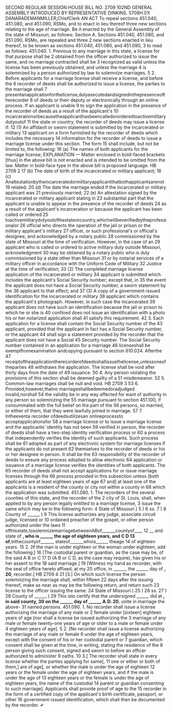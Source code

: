 SECOND REGULAR SESSION
HOUSE BILL NO. 2709
102ND GENERAL ASSEMBLY
INTRODUCED BY REPRESENTATIVE DINKINS.
5708H.01I DANARADEMANMILLER,ChiefClerk
AN ACT
To repeal sections 451.040, 451.080, and 451.090, RSMo, and to enact in lieu thereof three
new sections relating to the age of marriage.
Be it enacted by the General Assembly of the state of Missouri, as follows:
Section A. Sections 451.040, 451.080, and 451.090, RSMo, are repealed and three
2 new sections enacted in lieu thereof, to be known as sections 451.040, 451.080, and 451.090,
3 to read as follows:
451.040. 1. Previous to any marriage in this state, a license for that purpose shall be
2 obtained from the officer authorized to issue the same, and no marriage contracted shall be
3 recognized as valid unless the license has been previously obtained, and unless the marriage
4 is solemnized by a person authorized by law to solemnize marriages.
5 2. Before applicants for a marriage license shall receive a license, and before the
6 recorder of deeds shall be authorized to issue a license, the parties to the marriage shall
7 presentanapplicationforthelicense,dulyexecutedandsignedinthepresenceoftherecorder
8 of deeds or their deputy or electronically through an online process. If an applicant is unable
9 to sign the application in the presence of the recorder of deeds as a result of the applicant's
10 incarcerationorbecausetheapplicanthasbeencalledororderedtoactivemilitarydutyoutof
11 the state or country, the recorder of deeds may issue a license if:
12 (1) An affidavit or sworn statement is submitted by the incarcerated or military
13 applicant on a form furnished by the recorder of deeds which includes the necessary
14 information for the recorder of deeds to issue a marriage license under this section. The form
15 shall include, but not be limited to, the following:
16 (a) The names of both applicants for the marriage license;
EXPLANATION — Matter enclosed in bold-faced brackets [thus] in the above bill is not enacted and is
intended to be omitted from the law. Matter in bold-face type in the above bill is proposed language.
HB 2709 2
17 (b) The date of birth of the incarcerated or military applicant;
18 (c) Anattestationbytheincarceratedormilitaryapplicantthatbothapplicantsarenot
19 related;
20 (d) The date the marriage ended if the incarcerated or military applicant was
21 previously married;
22 (e) An attestation signed by the incarcerated or military applicant stating in
23 substantial part that the applicant is unable to appear in the presence of the recorder of deeds
24 as a result of the applicant's incarceration or because the applicant has been called or ordered
25 toactivemilitarydutyoutofthestateorcountry,whichwillbeverifiedbytheprofessionalor
26 official who directs the operation of the jail or prison or the military applicant's military
27 officer, or such professional's or official's designee, and acknowledged by a notary public
28 commissioned by the state of Missouri at the time of verification. However, in the case of an
29 applicant who is called or ordered to active military duty outside Missouri, acknowledgment
30 may be obtained by a notary public who is duly commissioned by a state other than Missouri
31 or by notarial services of a military officer in accordance with the Uniform Code of Military
32 Justice at the time of verification;
33 (2) The completed marriage license application of the incarcerated or military
34 applicant is submitted which includes the applicant's Social Security number; except that, in
35 the event the applicant does not have a Social Security number, a sworn statement by the
36 applicant to that effect; and
37 (3) A copy of a government-issued identification for the incarcerated or military
38 applicant which contains the applicant's photograph. However, in such case the incarcerated
39 applicant does not have such an identification because the jail or prison to which he or she is
40 confined does not issue an identification with a photo his or her notarized application shall
41 satisfy this requirement.
42 3. Each application for a license shall contain the Social Security number of the
43 applicant, provided that the applicant in fact has a Social Security number, or the applicant
44 shall sign a statement provided by the recorder that the applicant does not have a Social
45 Security number. The Social Security number contained in an application for a marriage
46 licenseshall be exemptfromexamination andcopying pursuant to section 610.024. Afterthe
47 receiptoftheapplicationtherecorderofdeedsshallissuethelicense,unlessoneoftheparties
48 withdraws the application. The license shall be void after thirty days from the date of
49 issuance.
50 4. Any person violating the provisions of this section shall be deemed guilty of a
51 misdemeanor.
52 5. Common-law marriages shall be null and void.
HB 2709 3
53 6. Provided,however,thatno marriageshallbedeemedoradjudged invalid,norshall
54 the validity be in any way affected for want of authority in any person so solemnizing the
55 marriage pursuant to section 451.100, if consummated with the full belief on the part of the
56 persons, so married, or either of them, that they were lawfully joined in marriage.
57 7. Intheeventa recorder ofdeedsutilizesan onlineprocessto acceptapplicationsfor
58 a marriage license or to issue a marriage license and the applicants' identity has not been
59 verified in person, the recorder of deeds shall have a two-step identity verification process or
60 a process that independently verifies the identity of such applicants. Such process shall be
61 adopted as part of any electronic system for marriage licenses if the applicants do not present
62 themselves to the recorder of deeds or his or her designee in person. It shall be the
63 responsibility of the recorder of deeds to ensure any process adopted to allow electronic
64 application or issuance of a marriage license verifies the identities of both applicants. The
65 recorder of deeds shall not accept applications for or issue marriage licenses through the
66 process provided in this subsection unless [both applicants are at least eighteen years of age
67 and] at least one of the applicants is a resident of the county or city not within a county in
68 which the application was submitted.
451.080. 1. The recorders of the several counties of this state, and the recorder of the
2 city of St. Louis, shall, when applied to by any person legally entitled to a marriage license,
3 issue the same which may be in the following form:
4 State of Missouri )
5 )
6 ss.
7 )
8 County of ______ )
9 This license authorizes any judge, associate circuit judge, licensed or
10 ordained preacher of the gospel, or other person authorized under the laws
11 ofthisstate,tosolemnizemarriagebetweenABof______,countyof____
12 __ and state of ______, who is ______ the age of eighteen years, and C D
13 of______,inthecountyof______, stateof______,whois______ theage
14 of eighteen years.
15 2. [If the man is under eighteen or the woman under eighteen, add the following:]
16 [The custodial parent or guardian, as the case may be, of the said A B or C
17 D (A B or C D, as the case may require), has given his or her assent to the
18 said marriage.]
19 [Witness my hand as recorder, with the seal of office hereto affixed, at my
20 office, in ______, the ______ day of ______, 20______, recorder.]
HB 2709 4
21 [3.] On which such license the person solemnizing the marriage shall, within fifteen
22 days after the issuing thereof, make as near as may be the following return, and return such
23 license to the officer issuing the same:
24 State of Missouri )
25 )
26 ss.
27 )
28 County of ______ )
29 This isto certify that the undersigned ______ did at ______, in said county,
30 on the ______ day of ______ A.D. 20______, unite in marriage the above-
31 named persons.
451.090. 1. No recorder shall issue a license authorizing the marriage of any male or
2 female under [sixteen] eighteen years of age [nor shall a license be issued authorizing the
3 marriage of any male or female twenty-one years of age or older to a male or female under
4 eighteen years of age].
5 2. [No recorder shall issue a license authorizing the marriage of any male or female
6 under the age of eighteen years, except with the consent of his or her custodial parent or
7 guardian, which consent shall be given at the time, in writing, stating the residence of the
8 person giving such consent, signed and sworn to before an officer authorized to administer
9 oaths.
10 3.] The recorder shall state in every license whether the parties applying for same[,
11 one or either or both of them,] are of age[, or whether the male is under the age of eighteen
12 years or the female under the age of eighteen years, and if the male is under the age of
13 eighteen years or the female is under the age of eighteen years, the name of the custodial
14 parent or guardian consenting to such marriage]. Applicants shall provide proof of age to the
15 recorder in the form of a certified copy of the applicant's birth certificate, passport, or other
16 government-issued identification, which shall then be documented by the recorder.
✔